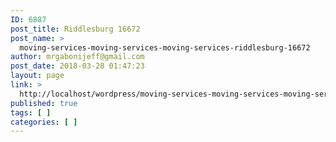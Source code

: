 ```yaml
---
ID: 6887
post_title: Riddlesburg 16672
post_name: >
  moving-services-moving-services-moving-services-riddlesburg-16672
author: mrgabonijeff@gmail.com
post_date: 2018-03-28 01:47:23
layout: page
link: >
  http://localhost/wordpress/moving-services-moving-services-moving-services-riddlesburg-16672/
published: true
tags: [ ]
categories: [ ]
---
```

